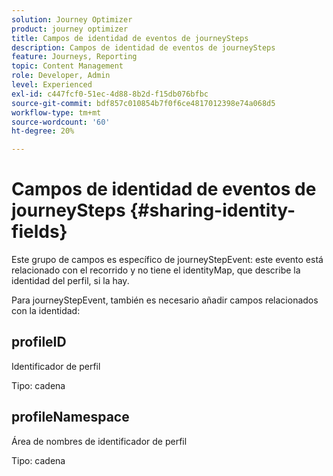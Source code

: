 ```yaml
---
solution: Journey Optimizer
product: journey optimizer
title: Campos de identidad de eventos de journeySteps
description: Campos de identidad de eventos de journeySteps
feature: Journeys, Reporting
topic: Content Management
role: Developer, Admin
level: Experienced
exl-id: c447fcf0-51ec-4d88-8b2d-f15db076bfbc
source-git-commit: bdf857c010854b7f0f6ce4817012398e74a068d5
workflow-type: tm+mt
source-wordcount: '60'
ht-degree: 20%

---
```


# Campos de identidad de eventos de journeySteps {#sharing-identity-fields}

Este grupo de campos es específico de journeyStepEvent: este evento está relacionado con el recorrido y no tiene el identityMap, que describe la identidad del perfil, si la hay.

Para journeyStepEvent, también es necesario añadir campos relacionados con la identidad:

## profileID

Identificador de perfil

Tipo: cadena

## profileNamespace

Área de nombres de identificador de perfil

Tipo: cadena

